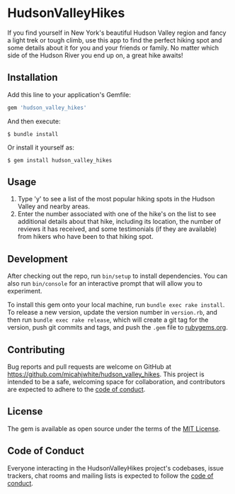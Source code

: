 # HudsonValleyHikes

If you find yourself in New York's beautiful Hudson Valley region and fancy a light trek or tough climb, use this app to find the perfect hiking spot and some details about it for you and your friends or family. No matter which side of the Hudson River you end up on, a great hike awaits! 

## Installation

Add this line to your application's Gemfile:

```ruby
gem 'hudson_valley_hikes'
```

And then execute:

    $ bundle install

Or install it yourself as:

    $ gem install hudson_valley_hikes

## Usage

1. Type 'y' to see a list of the most popular hiking spots in the Hudson Valley and nearby areas.
2. Enter the number associated with one of the hike's on the list to see additional details about that hike, including its location, the number of reviews it has received, and some testimonials (if they are available) from hikers who have been to that hiking spot.

## Development

After checking out the repo, run `bin/setup` to install dependencies. You can also run `bin/console` for an interactive prompt that will allow you to experiment.

To install this gem onto your local machine, run `bundle exec rake install`. To release a new version, update the version number in `version.rb`, and then run `bundle exec rake release`, which will create a git tag for the version, push git commits and tags, and push the `.gem` file to [rubygems.org](https://rubygems.org).

## Contributing

Bug reports and pull requests are welcome on GitHub at https://github.com/micahjwhite/hudson_valley_hikes. This project is intended to be a safe, welcoming space for collaboration, and contributors are expected to adhere to the [code of conduct](https://github.com/micahjwhite/hudson_valley_hikes/blob/master/CODE_OF_CONDUCT.md).


## License

The gem is available as open source under the terms of the [MIT License](https://opensource.org/licenses/MIT).

## Code of Conduct

Everyone interacting in the HudsonValleyHikes project's codebases, issue trackers, chat rooms and mailing lists is expected to follow the [code of conduct](https://github.com/micahjwhite/hudson_valley_hikes/blob/master/CODE_OF_CONDUCT.md).
